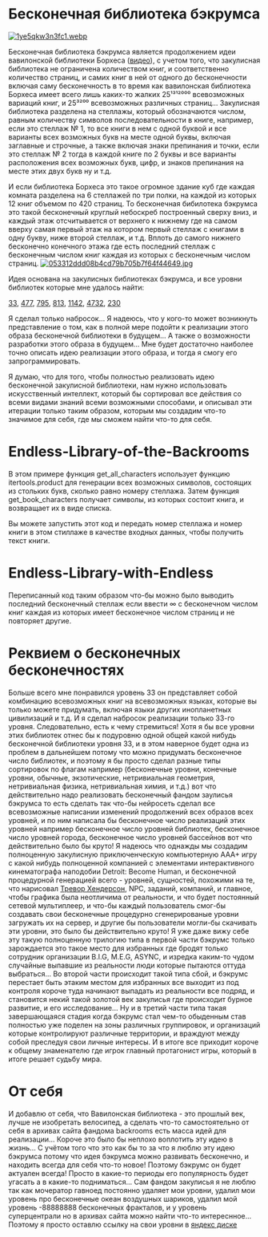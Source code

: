 # Бесконечная библиотека бэкрумса

[![1ye5qkw3n3fc1.webp](https://i.postimg.cc/DZzYFrjs/1ye5qkw3n3fc1.webp)](https://postimg.cc/5HZmSCMN)

Бесконечная библиотека бэкрумса является продолжением идеи вавилонской библиотеки Борхеса ([видео](https://youtu.be/zFr14SA81zY?si=IeiR5Nwplx6Az_Pv&t=1034)), с учетом того, что закулисная библиотека не ограничена количеством книг, и соответственно количество страниц, и самих книг в ней от одного до бесконечности включая саму бесконечность в то время как вавилонская библиотека Борхеса имеет всего лишь каких-то жалких 25¹³¹²⁰⁰⁰ всевозможных вариаций книг, и 25³²⁰⁰ всевозможных различных страниц... Закулисная библиотека разделена на стеллажы, который обозначаются числом, равным количеству символов последовательности в книге, например, если это стеллаж № 1, то все книги в нем с одной буквой и все варианты всех возможных букв на месте одной буквы, включая заглавные и строчные, а также включая знаки препинания и точки, если это стеллаж № 2 тогда в каждой книге по 2 буквы и все варианты расположения всех возможных букв, цифр, и знаков препинания на месте этих двух букв ну и т.д.

И если библиотека Борхеса это такое огромное здание куб где каждая комната разделена на 6 стеллажей по три полки, на каждой из которых 12 книг объемом по 420 страниц. То  бесконечная бибилотека бэкрумса это такой бесконечный круглый небоскреб построенный сверху вниз, и каждый этаж отсчитывается от верхнего к нижнему где на самом вверху самая первый этаж на котором первый стеллаж с книгами в одну букву, ниже второй стеллаж, и т.д. Вплоть до самого нижнего бесконечно конечного этажа где есть последний стеллаж с бесконечным числом книг каждая из которых с бесконечным числом страниц.
[![053312ddd08b4cd79b705b7f64f44649.jpg](https://i.postimg.cc/qMKwKMcG/053312ddd08b4cd79b705b7f64f44649.jpg)](https://postimg.cc/rK85XTPd)

Идея основана на закулисных библиотеках бэкрумса, и все уровни библиотек которые мне удалось найти:

[33](https://web.archive.org/web/20221002013505/https://backrooms.fandom.com/wiki/Level_33), [477](https://web.archive.org/web/20221004062455/https://backrooms.fandom.com/wiki/Level_477), [795](https://web.archive.org/web/20221003022315/https://backrooms.fandom.com/wiki/Level_795), [813](https://web.archive.org/web/20221013151359/https://backrooms.fandom.com/wiki/Level_813), 
[1142](https://web.archive.org/web/20221013151359/https://backrooms.fandom.com/wiki/Level_1142), [4732](https://web.archive.org/web/20221001125648/https://backrooms.fandom.com/wiki/Level_4732), [230](https://web.archive.org/web/20221003224540/https://backrooms.fandom.com/wiki/Level_230)

Я сделал только набросок... Я надеюсь, что у кого-то может возникнуть представление о том, как в полной мере подойти к реализации этого образа бесконечной библиотеки в будущем... А также о возможности разработки этого образа в будущем... Мне будет достаточно наиболее точно описать идею реализации этого образа, и тогда я смогу его запрограммировать.

Я думаю, что для того, чтобы полностью реализовать идею бесконечной закулисной библиотеки, нам нужно использовать искусственный интеллект, который бы сортировал все действия со всеми видами знаний всеми возможными способами, и описывал эти итерации только таким образом, которым мы создадим что-то значимое для себя, где мы сможем найти что-то для себя. 

# Endless-Library-of-the-Backrooms
В этом примере функция get_all_characters использует функцию itertools.product для генерации всех возможных символов, состоящих из стольких букв, сколько равно номеру стеллажа. Затем функция get_book_characters получает символы, из которых состоит книга, и возвращает их в виде списка.

Вы можете запустить этот код и передать номер стеллажа и номер книги в этом стиллаже в качестве входных данных, чтобы получить текст книги.

# Endless-Library-with-Endless
Переписанный код таким образом что-бы можно было выводить последний бесконечный стеллаж если ввести ∞ с бесконечном числом книг каждая из которых имеет бесконечное числом страниц и не повторяет другие.

# Реквием о бесконечных бесконечностях
Больше всего мне понравился уровень 33 он представляет собой комбинацию всевозможных книг на всевозможных языках, которые вы только можете придумать, включая языки других инопланетных цивилизаций и т.д. И я сделал набросок реализации только 33-го уровня. Следовательно, есть к чему стремиться! Хотя я бы все уровни этих библиотек отнес бы к подуровню одной общей какой нибудь бесконечной библиотеки уровня 33, и в этом наверное будет одна из проблем в дальнейшем потому что можно придумать бесконечное число библиотек, и поэтому я бы просто сделал разные типы сортировок по флагам например (бесконечные уровни, конечные уровни, обычные, экзотические, нетривиальная геометрия, нетривиальная физика, нетривиальная химия, и т.д.) вот что действительно надо реализовать бесконечный фандом заулисья бэкрумса то есть сделать так что-бы нейросеть сделал все всевозможные написании изменений продолжений всех образов всех уровней, и по ним написала бы бесконечное число реализаций этих уровней например бесконечное число уровней библиотек, бесконечное число уровней города, бесконечное число уровней бассейнов вот что действительно было бы круто! Я надеюсь что однажды мы создадим полноценную закулисную приключенческую компьютерную AAA+ игру с какой нибудь полноценной компанией с элементами интерактивного кинематографа наподобии Detroit: Become Human, и  бесконечной процедурной генерацией всего - уровней, сущностей, похожими на те, что нарисовал [Тревор Хендерсон](https://www.youtube.com/watch?v=0rix31kJwPg), NPC, заданий, компаний, и главное, чтобы графика была неотличима от реальности, и что будет постоянный сетевой мультиплеер, и что-бы каждый пользователь смог-бы создавать свои бесконечные процедурно сгенерированые уровни загружать их на сервер, и другие бы пользователи могли-бы скачивать эти уровни, это было бы действительно круто! Я уже даже вижу себе эту такую полноценную трилогию типа в первой части бэкрумс только зарождается это такое место для избранных где бродят только сотрудник организации B.I.G, M.E.G, ASYNC, и изредка каким-то чудом случайные выпавшие из реальности люди которые пытаются оттуда выбраться... Во второй части происходит такой типа сбой, и бэкрумс перестает быть этаким местом для избранных все выходит из под контроля короче туда начинают выпадать из реальности все подряд, и становится некий такой золотой век закулисья где происходит бурное развитие, и его исследование... Ну и в третий части типа такая завершающаяся стадия когда бэкрумс стал чем-то обыденным став полностью уже поделен на зоны различных группировок, и организаций которые контролируют различные территории, и враждуют между собой преследуя свои личные интересы. И в итоге все приходит короче к общему знаменателю где игрок главный протагонист игры, который в итоге решает судьбу мира.

# От себя 
И добавлю от себя, что Вавилонская библиотека - это прошлый век, лучше не изобретать велосипед, а сделать что-то самостоятельно от себя в архивах сайта фандома backrooms есть масса идей для реализации... Короче это было бы неплохо воплотить эту идею в жизнь... С учётом того что это как бы то за что я люблю эту идею бэкрумса потому что идея бэкрумса можно развивать бесконечно, и находить всегда для себя что-то новое! Поэтому бэкрумс он будет актуален всегда! Просто в какие-то периоды его популярность будет угасать а в какие-то подниматься... Сам фандом закулисья я не люблю так как мочератор гавноед постоянно удаляет мои уровни, удалил мои уровень про бесконечные океан воздушных шариков, удалил мой уровень -88888888 бесконечных фракталов, и у уровень суперцентрали но в архивах сайта можно найти что-то интереснное... Поэтому я просто оставлю ссылку на свои уровни в [яндекс диске](https://disk.yandex.ru/d/eJ97GnHKx3SVVw)
